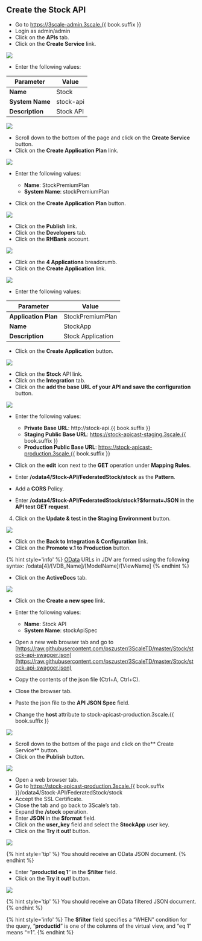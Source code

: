 ## Create the Stock API

* Go to https://3scale-admin.3scale.{{ book.suffix }} 
* Login as admin/admin
* Click on the **APIs** tab.
* Click on the **Create Service** link.

![](../images/image173.png)

* Enter the following values:

| Parameter | Value |
| --- | --- |
| **Name** | Stock |
| **System Name** | stock-api |
| **Description** | Stock API |

![](../assets/Selection_373.png)

* Scroll down to the bottom of the page and click on the **Create Service** button.
* Click on the **Create Application Plan** link.

![](../assets/Selection_374.png)

*  Enter the following values:
    * **Name**: StockPremiumPlan
    * **System Name**: stockPremiumPlan

* Click on the **Create Application Plan** button.

![](../assets/Selection_375.png)

* Click on the **Publish** link.
* Click on the **Developers** tab.
* Click on the **RHBank** account.

![](../images/image125.png)

* Click on the **4 Applications** breadcrumb.
* Click on the **Create Application** link.

![](../images/image127.png)
* Enter the following values:

| Parameter | Value |
| --- | --- |
| **Application Plan** | StockPremiumPlan |
| **Name** | StockApp |
| **Description** | Stock Application |

* Click on the **Create Application** button.

![](../assets/Selection_376.png)

* Click on the **Stock** API link.
* Click on the **Integration** tab.
* Click on the **add the base URL of your API and save the configuration** button.

![](../images/image137.png)

* Enter the following values:

    * **Private Base URL**: http://stock-api.{{ book.suffix }}
    * **Staging Public Base URL**: https://stock-apicast-staging.3scale.{{ book.suffix }}
    * **Production Public Base URL**: https://stock-apicast-production.3scale.{{ book.suffix }}
* Click on the **edit** icon next to the **GET** operation under **Mapping Rules**.
* Enter **/odata4/Stock-API/FederatedStock/stock** as the **Pattern**.
* Add a **CORS** Policy.
* Enter **/odata4/Stock-API/FederatedStock/stock?$format=JSON** in the **API test GET request**.
4.  Click on the **Update &amp; test in the Staging Environment** button.

![](../assets/Selection_377.png)

* Click on the **Back to Integration &amp; Configuration** link.
* Click on the **Promote v.1 to Production** button.

{% hint style='info' %}
[OData](http://www.odata.org/) URLs in JDV are formed using the following syntax:
/odata[4]/[VDB_Name]/[ModelName]/[ViewName]
{% endhint %}

* Click on the **ActiveDocs** tab.

![](../assets/Selection_378.png)

* Click on the **Create a new spec** link.
* Enter the following values:
    * **Name**: Stock API
    * **System Name**: stockApiSpec

* Open a new web browser tab and go to [https://raw.githubusercontent.com/pszuster/3ScaleTD/master/Stock/stock-api-swagger.json](https://raw.githubusercontent.com/pszuster/3ScaleTD/master/Stock/stock-api-swagger.json)
* Copy the contents of the json file (Ctrl+A, Ctrl+C).
* Close the browser tab.
* Paste the json file to the **API JSON Spec** field.
* Change the **host** attribute to stock-apicast-production.3scale.{{ book.suffix }}

![](../assets/Selection_380.png)

* Scroll down to the bottom of the page and click on the** Create Service** button.
* Click on the **Publish** button.

![](../images/image153.png)

* Open a web browser tab.
* Go to https://stock-apicast-production.3scale.{{ book.suffix }}/odata4/Stock-API/FederatedStock/stock
* Accept the SSL Certificate.
* Close the tab and go back to 3Scale’s tab.
* Expand the **/stock** operation.
* Enter **JSON** in the **$format** field.
* Click on the **user_key** field and select the **StockApp** user key.
* Click on the **Try it out!** button.

![](../images/image109.png)

{% hint style='tip' %}
You should receive an OData JSON document.
{% endhint %}

*  Enter “**productid eq 1**” in the **$filter** field.
*  Click on the **Try it out!** button.

![](../images/image158.png)

{% hint style='tip' %}
You should receive an OData filtered JSON document.
{% endhint %}

{% hint style='info' %}
The **$filter** field specifies a “WHEN” condition for the query, “**productid**” is one of the columns of the virtual view, and “eq 1” means “=1”. 
{% endhint %}